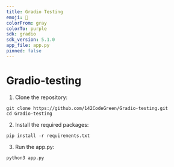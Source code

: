 ```yaml
---
title: Gradio Testing
emoji: 🦀
colorFrom: gray
colorTo: purple
sdk: gradio
sdk_version: 5.1.0
app_file: app.py
pinned: false
---
```



# Gradio-testing


1. Clone the repository:
```
git clone https://github.com/142CodeGreen/Gradio-testing.git
cd Gradio-testing
```
2. Install the required packages:
```
pip install -r requirements.txt
```
3. Run the app.py:
```
python3 app.py
```

